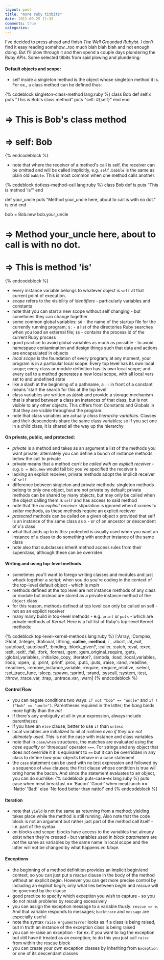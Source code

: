 ```yaml
---
layout: post
title: "more ruby titbits"
date: 2012-09-25 11:32
comments: true
categories: 
---
```


I've decided to press ahead and finish _The Well Grounded Rubyist_.  I don't find it easy reading somehow...too much blah blah blah and not enough doing.  But I'll plow through it and then spend a couple days plundering the Ruby APIs.  Some selected titbits from said plowing and plundering:
<!-- more -->
#### Default objects and scope:

- self inside a singleton method is the object whose singleton method it is.  For ex., a class method can be defined thus:

{% codeblock singleton-class-method lang:ruby %}
class Bob
  def self.x
    puts "This is Bob's class method"
    puts "self: #{self}"
  end
end

# => This is Bob's class method
# => self:  Bob
{% endcodeblock %}

- note that where the receiver of a method's call is self, the receiver can be omitted and will be called implicitly, e.g. `self.babble` is the same as plain old `babble`.  This is most common when one method calls another:

{% codeblock dotless-method-call lang:ruby %}
class Bob
  def is
    puts "This is method 'is'"
  end

  def your_uncle
    puts "Method your_uncle here, about to call is with no dot."
    is
  end
end

bob = Bob.new
bob.your_uncle
# => Method your_uncle here, about to call is with no dot.
# => This is method 'is'
{% endcodeblock %}

- every instance variable belongs to whatever object is `self` at that current point of execution.
- _scope_ refers to the visibility of _identifiers_ - particularly variables and constants
- note that you can start a new scope without self changing - but sometimes they can change together
- some common global variables:  `$0` - the name of the startup file for the currently running program; `$:` - a list of the directories Ruby searches when you load an external file; `$$` - contains the process id of the current Ruby process
- good practice to avoid global variables as much as possible - to avoid namespace contamination and design things such that data and actions are encapsulated in objects
- _local scope_ is the foundation of every program; at any moment, your program is in a particular local scope. Every top level has its own local scope; every class or module definition has its own local scope; and every call to a method generates a new local scope, with all local vars set to and undefined state
- like a slash at the beginning of a pathname, a `::` in front of a constant means 'start the search for this at the top level'
- class variables are written as `@@bob` and provide a storage mechanism that is shared between a class an instances of that class, but is not visible to any other objects.  This differs from Constants and Globals in that they are visible throughout the program.
- note that class variables are actually _class hierarchy variables_.  Classes and their descendents share the same class variables; so if you set one in a child class, it is shared all the way up the hierarchy

#### On private, public, and protected:
- _private_ is a method and takes as an argument a list of the methods you want private; alternately you can define a bunch of instance methods below the call to private
- private means that a method _can't be called with an explicit receiver_ - e.g. `b = Bob.new` would fail b/c you've specified the receiver `b`
- lacking an explicit receiver, private methods adopt the implicit receiver of `self`
- difference between singleton and private methods:  singleton methods belong to only one object, but are not private by default; private methods can be shared by many objects, but may only be called when the object calling them is `self` and has access to said method
- note that the _no explicit receiver_ stipulation is ignored when it comes to _setter_ methods, as these methods require an explicit reciever
- _protected_ methods can be called on a given object x provided that self is an instance of the same class as x - or of an ancestor or descendent of x's class
- what that adds up to is this:  protected is usually used when you want an instance of a class to do something with another instance of the same class
- note also that subclasses inherit method access rules from their superclass, although these can be overriden

#### Writing and using top-level methods
- sometimes you'll want to forego writing classes and modules and just whack together a script; when you do you're coding in the context of the top-level default object - which is _main_
- methods defined at the top level are not instance methods of any class or module but instead are stored as a private instance method of the `Object` class
- for this reason, methods defined at top level can only be called on self - not an an explicit receiver
- many many build in top-level methods - e.g. `print` or `puts` - which are private methods of _Kernel_.  Here is a full list of Ruby's top-level Kernel methods:

{% codeblock top-level-kernel-methods lang:ruby %}
[:Array, :Complex, :Float, :Integer, :Rational, :String, :__callee__, :__method__, :`, :abort, :at_exit, :autoload, :autoload?, :binding, :block_given?, :caller, :catch, :eval, :exec, :exit, :exit!, :fail, :fork, :format, :gem, :gem_original_require, :gets, :global_variables, :initialize_copy, :iterator?, :lambda, :load, :local_variables, :loop, :open, :p, :print, :printf, :proc, :putc, :puts, :raise, :rand, :readline, :readlines, :remove_instance_variable, :require, :require_relative, :select, :set_trace_func, :sleep, :spawn, :sprintf, :srand, :syscall, :system, :test, :throw, :trace_var, :trap, :untrace_var, :warn]
{% endcodeblock %}

#### Control Flow
- you can negate conditions two ways: `if not "bob" == "uncle"` and `if !("bob" == "uncle")`.  Parentheses required in the latter; the _bang_ binds more tightly than the _not_
- if there's any ambiguity at all in your expression, always include parentheses
- if you have an `else` clause, better to use `if` than `unless`
- local variables are initialized to nil at runtime _even if they are not ultimately used_.  This is not the case with instance and class variables
- note that in `case/when` structures, the matches are evaluated using the _case equality_ or 'threequal' operator `===`.  For strings and any object that does not override it it is equivalent to `==` but it can be overridden in any class to define how your objects behave in a case statement
- the `case` statement can be used with no test expression and followed by a sequence of `when` clauses; the first clause whose condition is true will bring home the bacon.  And since the statement evaluates to an object, you can do suchlike:
{% codeblock puts-case-ex lang:ruby %}
puts case
  when meal.breakfast == 'Bacon'
    'Good!'
  when meal.lunch == 'Natto'
    'Bad!'
  else
    'No food better than natto!'
end
{% endcodeblock %}

#### Iteration
- note that `yield` is not the same as returning from a method; yielding takes place while the method is still running.  Also note that the code block is not an argument but rather just part of the method call itself - i.e. part of the syntax
- on blocks and scope:  blocks have access to the variables that already exist when they're created - but variables used in _block parameters_ are *not* the same as variables by the same name in local scope and the latter will not be changed by what happens _en bloqe_.

#### Exceptions
- the beginning of a method definition provides an implicit begin/end context, so you can just put a _rescue_ clause in the body of the method without an explicit _begin_.  However you can get more precise control by including an explicit _begin_; only what lies between _begin_ and _rescue_ will be governed by the clause
- good practice to specify which exception you wish to capture - so you do not mask problems by rescuing excessively
- you can assign the exception message to a variable thusly: `rescue => e`.  And that variable responds to messages; `backtrace` and `message` are especially useful
- note the syntax `raise ArgumentError` looks as if a class is being raised, but in truth an instance of the exception class is being raised
- you can re-raise an exception - for ex. if you want to log the exception but still have it treated as an exception; to do this you just call `raise` from within the rescue block
- you can create your own exception classes by inheriting from `Exception` or one of its descendant classes